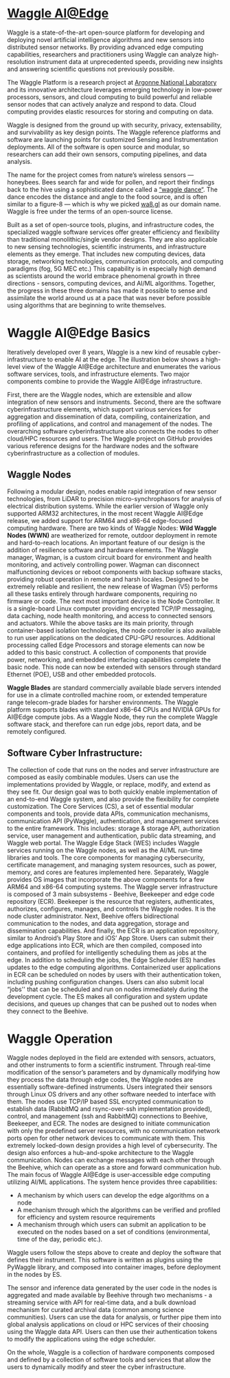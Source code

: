 # [Waggle AI@Edge](https://github.com/orgs/waggle-sensor/repositories)

Waggle is a state-of-the-art open-source platform for developing and deploying novel artificial intelligence algorithms and new sensors into distributed sensor networks.  By providing  advanced edge computing capabilities, researchers and practitioners using Waggle can analyze high-resolution instrument data at unprecedented speeds, providing new insights and answering scientific questions not previously possible.

The Waggle Platform is a research project at [Argonne National Laboratory](https://www.anl.gov/) and its innovative architecture leverages emerging technology in low-power processors, sensors, and cloud computing to build powerful and reliable sensor nodes that can actively analyze and respond to data. Cloud computing provides elastic resources for storing and computing on data.

Waggle is designed from the ground up with security, privacy, extensability, and survivability as key design points. The Waggle reference platforms and software are launching points for customized Sensing and Instrumentation deployments. All of the software is open source and modular, so researchers can add their own sensors, computing pipelines, and data analysis.

The name for the project comes from nature’s wireless sensors — honeybees. Bees search far and wide for pollen, and report their findings back to the hive using a sophisticated dance called a [“waggle dance“](https://en.wikipedia.org/wiki/Waggle_dance). The dance encodes the distance and angle to the food source, and is often similar to a figure-8 — which is why we picked [wa8.gl](http://wa8.gl/) as our domain name. Waggle is free under the terms of an open-source license. 

Built as a set of open-source tools, plugins, and infrastructure codes, the specialized waggle software services offer greater efficiency and flexibility than traditional monolithic/single vendor designs. They are also applicable to new sensing technologies, scientific instruments, and infrastructure elements as they emerge. That includes new computing devices, data storage, networking technologies, communication protocols, and computing paradigms (fog, 5G MEC etc.) This capability is in especially high demand as scientists around the world embrace phenomenal growth in three directions - sensors, computing devices, and AI/ML algorithms. Together, the progress in these three domains has made it possible to sense and assimilate the world around us at a pace that was never before possible using algorithms that are beginning to write themselves.

# Waggle AI@Edge Basics

Iteratively developed over 8 years, Waggle is a new kind of reusable cyber-infrastructure to enable AI at the edge. The illustration below shows a high-level view of the Waggle AI@Edge architecture and enumerates the various software services, tools, and infrastructure elements. Two major components combine to provide the Waggle AI@Edge infrastructure. 
 
First, there are the Waggle nodes, which are extensible and allow integration of new sensors and instruments. Second, there are the software cyberinfrastructure elements, which support various services for aggregation and dissemination of data, compiling, containerization, and profiling of applications,  and control and management of the nodes. The overarching software cyberinfrastructure also connects the nodes to other cloud/HPC resources and users. The Waggle project on GitHub provides various reference designs for the hardware nodes and the software cyberinfrastructure as a collection of modules.
 
## Waggle Nodes
Following a modular design, nodes enable rapid integration of new sensor technologies, from LiDAR to precision micro-synchrophasors for analysis of electrical distribution systems. While the earlier version of Waggle only supported ARM32 architectures, in the most recent Waggle AI@Edge release, we added support for ARM64 and x86-64 edge-focused computing hardware. There are two kinds of Waggle Nodes:
**Wild Waggle Nodes (WWN)** are weatherized for remote, outdoor deployment in remote and hard-to-reach locations. An important feature of our design is the addition of resilience software and hardware elements. The Waggle manager, Wagman, is a custom circuit board for environment and health monitoring, and actively controlling power. Wagman can disconnect malfunctioning devices or reboot components with backup software stacks, providing robust operation in remote and harsh locales. Designed to be extremely reliable and resilient, the new release of Wagman (V5) performs all these tasks entirely through hardware components, requiring no firmware or code. The next most important device is the Node Controller. It is a single-board Linux computer providing encrypted TCP/IP messaging, data caching, node health monitoring, and access to connected sensors and actuators. While the above tasks are its main priority, through container-based isolation technologies, the node controller is also available to run user applications on the dedicated CPU-GPU resources. Additional processing called Edge Processors and storage elements can now be added to this basic construct. A collection of components that provide power, networking, and embedded interfacing capabilities complete the basic node. This node can now be extended with sensors through standard Ethernet (POE), USB and other embedded protocols. 

**Waggle Blades** are standard commercially available blade servers intended for use in a climate controlled machine room, or extended temperature range telecom-grade blades for harsher environments. The Waggle platform supports blades with standard x86-64 CPUs and NVIDIA GPUs for AI@Edge compute jobs. As a Waggle Node, they run the complete Waggle software stack, and therefore can run edge jobs, report data, and be remotely configured.

## Software Cyber Infrastructure: 
The collection of code that runs on the nodes and server infrastructure are composed as easily combinable modules. Users can use the implementations provided by Waggle, or replace, modify, and extend as they see fit. Our design goal was to both quickly enable implementation of an end-to-end Waggle system, and also provide the flexibility for complete customization. The Core Services (CS), a set of essential modular components and tools, provide data APIs, communication mechanisms, communication API (PyWaggle), authentication, and management services to the entire framework. This includes: storage & storage API, authorization service, user management and authentication, public data streaming, and Waggle web portal. The Waggle Edge Stack (WES) includes Waggle services running on the Waggle nodes, as well as the AI/ML run-time libraries and tools. The core components for managing cybersecurity, certificate management, and managing system resources, such as power, memory, and cores are features implemented here. Separately, Waggle provides OS images that incorporate the above components for a few ARM64 and x86-64 computing systems. The Waggle server infrastructure is composed of 3 main subsystems - Beehive, Beekeeper and edge code repository (ECR). Beekeeper is the resource that registers, authenticates, authorizes, configures, manages, and controls the Waggle nodes. It is the node cluster administrator. Next, Beehive offers bidirectional communication to the nodes, and data aggregation, storage and dissemination capabilities. And finally, the ECR is an application repository, similar to Android’s Play Store and iOS’ App Store. Users can submit their edge applications into ECR, which are then compiled, composed into containers, and profiled for intelligently scheduling them as jobs at the edge. In addition to scheduling the jobs, the Edge Scheduler (ES) handles updates to the edge computing algorithms. Containerized user applications in ECR can be scheduled on nodes by users with their authentication token, including pushing configuration changes. Users can also submit local “jobs'' that can be scheduled and run on nodes immediately during the development cycle. The ES makes all configuration and system update decisions, and queues up changes that can be pushed out to nodes when they connect to the Beehive. 

# Waggle Operation
Waggle nodes deployed in the field are extended with sensors, actuators, and other instruments to form a scientific instrument. Through real-time modification of the sensor’s parameters and by dynamically modifying how they process the data through edge codes, the Waggle nodes are essentially software-defined instruments. Users integrated their sensors through Linux OS drivers and any other software needed to interface with them. The nodes use TCP/IP based SSL encrypted communication to establish data (RabbitMQ and rsync-over-ssh implementation provided), control, and management (ssh and RabbitMQ) connections to Beehive, Beekeeper, and ECR. The nodes are designed to initiate communication with only the predefined server resources, with no communication network ports open for other network devices to communicate with them. This extremely locked-down design provides a high level of cybersecurity. The design also enforces a hub-and-spoke architecture to the Waggle communication. Nodes can exchange messages with each other through the Beehive, which can operate as a store and forward communication hub. 
The main focus of Waggle AI@Edge is user-accessible edge computing utilizing AI/ML applications. The system hence provides three capabilities:

- A mechanism by which users can develop the edge algorithms on a node 
- A mechanism through which the algorithms can be verified and profiled for efficiency and system resource requirements 
- A mechanism through which users can submit an application to be executed on the nodes based on a set of conditions (environmental, time of the day, periodic etc.). 

Waggle users follow the steps above to create and deploy the software that defines their instrument. This software is written as plugins using the PyWaggle library, and composed into container images, before deployment in the nodes by ES. 

The sensor and inference data generated by the user code in the nodes is aggregated and made available by Beehive through two mechanisms - a streaming service with API for real-time data, and a bulk download mechanism for curated archival data (common among science communities). Users can use the data for analysis, or further pipe them into global analysis applications on cloud or HPC services of their choosing using the Waggle data API. Users can then use their authentication tokens to modify the applications using the edge scheduler. 

On the whole, Waggle is a collection of hardware components composed and defined by a collection of software tools and services that allow the users to dynamically modify and steer the cyber infrastructure. 



